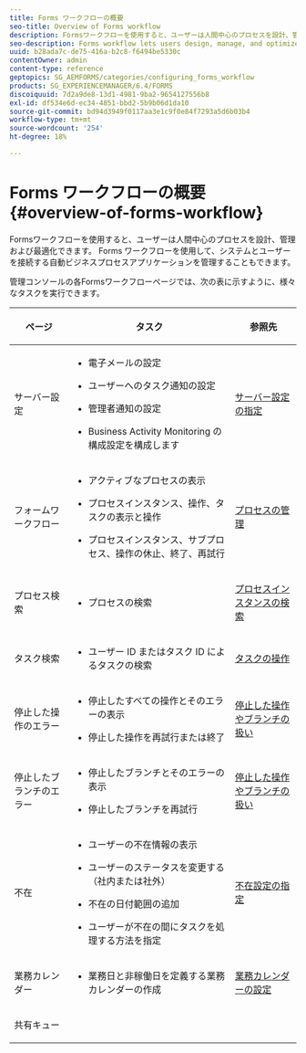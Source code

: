 ```yaml
---
title: Forms ワークフローの概要
seo-title: Overview of Forms workflow
description: Formsワークフローを使用すると、ユーザーは人間中心のプロセスを設計、管理および最適化できます。 Forms ワークフローを使用して、システムとユーザーを接続する自動ビジネスプロセスアプリケーションを管理することもできます。
seo-description: Forms workflow lets users design, manage, and optimize human-centric processes. Using forms workflow, users can also manage automated business-process applications that connect systems and people.
uuid: b28ada7c-de75-416a-b2c8-f6494be5330c
contentOwner: admin
content-type: reference
geptopics: SG_AEMFORMS/categories/configuring_forms_workflow
products: SG_EXPERIENCEMANAGER/6.4/FORMS
discoiquuid: 7d2a9de8-13d1-4981-9ba2-9654127556b8
exl-id: df534e6d-ec34-4851-bbd2-5b9b06d1da10
source-git-commit: bd94d3949f0117aa3e1c9f0e84f7293a5d6b03b4
workflow-type: tm+mt
source-wordcount: '254'
ht-degree: 18%

---
```


# Forms ワークフローの概要 {#overview-of-forms-workflow}

Formsワークフローを使用すると、ユーザーは人間中心のプロセスを設計、管理および最適化できます。 Forms ワークフローを使用して、システムとユーザーを接続する自動ビジネスプロセスアプリケーションを管理することもできます。

管理コンソールの各Formsワークフローページでは、次の表に示すように、様々なタスクを実行できます。

<table>
 <thead>
  <tr>
   <th><p>ページ</p></th> 
   <th><p>タスク</p></th> 
   <th><p>参照先</p></th> 
  </tr> 
 </thead> 
 <tbody>
  <tr>
   <td><p>サーバー設定</p></td> 
   <td>
    <ul>
     <li><p>電子メールの設定</p></li>
     <li><p>ユーザーへのタスク通知の設定</p></li>
     <li><p>管理者通知の設定</p></li>
     <li><p>Business Activity Monitoring の構成設定を構成します </p></li>
    </ul></td> 
   <td><p><a href="/help/forms/using/admin-help/configuring-server-settings.md#configuring-server-settings">サーバー設定の指定</a></p></td> 
  </tr> 
  <tr>
   <td><p>フォームワークフロー</p></td> 
   <td>
    <ul>
     <li><p>アクティブなプロセスの表示</p></li>
     <li><p>プロセスインスタンス、操作、タスクの表示と操作</p></li>
     <li><p>プロセスインスタンス、サブプロセス、操作の休止、終了、再試行</p></li>
    </ul></td> 
   <td><p><a href="/help/forms/using/admin-help/processes.md#managing-processes">プロセスの管理</a></p></td> 
  </tr> 
  <tr>
   <td><p>プロセス検索</p></td> 
   <td>
    <ul>
     <li><p>プロセスの検索</p></li>
    </ul></td> 
   <td><p><a href="/help/forms/using/admin-help/searching-process-instances.md#searching-for-process-instances">プロセスインスタンスの検索</a></p></td> 
  </tr> 
  <tr>
   <td><p>タスク検索</p></td> 
   <td>
    <ul>
     <li><p>ユーザー ID またはタスク ID によるタスクの検索</p></li>
    </ul></td> 
   <td><p><a href="/help/forms/using/admin-help/tasks.md#working-with-tasks">タスクの操作</a></p></td> 
  </tr> 
  <tr>
   <td><p>停止した操作のエラー</p></td> 
   <td>
    <ul>
     <li><p>停止したすべての操作とそのエラーの表示</p></li>
     <li><p>停止した操作を再試行または終了</p></li>
    </ul></td> 
   <td><p><a href="/help/forms/using/admin-help/stalled-operations-branches.md#working-with-stalled-operations-and-branches">停止した操作やブランチの扱い</a></p></td> 
  </tr> 
  <tr>
   <td><p>停止したブランチのエラー</p></td> 
   <td>
    <ul>
     <li><p>停止したブランチとそのエラーの表示</p></li>
     <li><p>停止したブランチを再試行</p></li>
    </ul></td> 
   <td><p><a href="/help/forms/using/admin-help/stalled-operations-branches.md#working-with-stalled-operations-and-branches">停止した操作やブランチの扱い</a></p></td> 
  </tr> 
  <tr>
   <td><p>不在</p></td> 
   <td>
    <ul>
     <li><p>ユーザーの不在情報の表示</p></li>
     <li><p>ユーザーのステータスを変更する（社内または社外）</p></li>
     <li><p>不在の日付範囲の追加 </p></li>
     <li><p>ユーザーが不在の間にタスクを処理する方法を指定</p></li>
    </ul></td> 
   <td><p><a href="/help/forms/using/admin-help/configuring-out-office-settings.md#configuring-out-of-office-settings">不在設定の指定</a></p></td> 
  </tr> 
  <tr>
   <td><p>業務カレンダー</p></td> 
   <td>
    <ul>
     <li><p>業務日と非稼働日を定義する業務カレンダーの作成</p></li>
    </ul></td> 
   <td><p><a href="/help/forms/using/admin-help/configuring-business-calendars.md#configuring-business-calendars">業務カレンダーの設定</a></p></td> 
  </tr> 
  <tr>
   <td><p>共有キュー</p></td> 
   <td><p></p></td> 
   <td><p></p></td> 
  </tr> 
 </tbody> 
</table>
